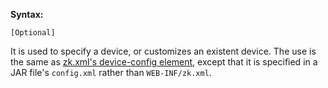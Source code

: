 **Syntax:**

<device-config>  
</device-config>

`[Optional]`

It is used to specify a device, or customizes an existent device. The
use is the same as [zk.xml's device-config
element](ZK_Configuration_Reference/zk.xml/The_device-config_Element),
except that it is specified in a JAR file's `config.xml` rather than
`WEB-INF/zk.xml`.


